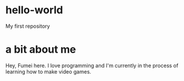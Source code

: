 # hello-world
My first repository

# a bit about me
Hey, Fumei here. I love programming and I'm currently in the process of learning how to make video games.
